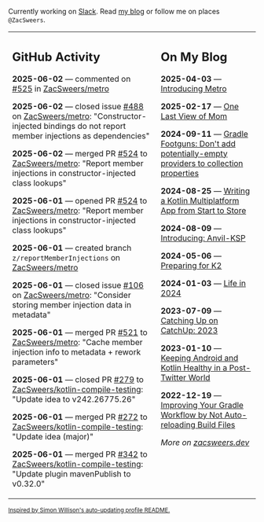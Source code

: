 Currently working on [Slack](https://slack.com/). Read [my blog](https://zacsweers.dev/) or follow me on places `@ZacSweers`.

<table><tr><td valign="top" width="60%">

## GitHub Activity
<!-- githubActivity starts -->
**2025-06-02** — commented on [#525](https://github.com/ZacSweers/metro/issues/525#issuecomment-2929965835) in [ZacSweers/metro](https://github.com/ZacSweers/metro)

**2025-06-02** — closed issue [#488](https://github.com/ZacSweers/metro/issues/488) on [ZacSweers/metro](https://github.com/ZacSweers/metro): "Constructor-injected bindings do not report member injections as dependencies"

**2025-06-02** — merged PR [#524](https://github.com/ZacSweers/metro/pull/524) to [ZacSweers/metro](https://github.com/ZacSweers/metro): "Report member injections in constructor-injected class lookups"

**2025-06-01** — opened PR [#524](https://github.com/ZacSweers/metro/pull/524) to [ZacSweers/metro](https://github.com/ZacSweers/metro): "Report member injections in constructor-injected class lookups"

**2025-06-01** — created branch `z/reportMemberInjections` on [ZacSweers/metro](https://github.com/ZacSweers/metro)

**2025-06-01** — closed issue [#106](https://github.com/ZacSweers/metro/issues/106) on [ZacSweers/metro](https://github.com/ZacSweers/metro): "Consider storing member injection data in metadata"

**2025-06-01** — merged PR [#521](https://github.com/ZacSweers/metro/pull/521) to [ZacSweers/metro](https://github.com/ZacSweers/metro): "Cache member injection info to metadata + rework parameters"

**2025-06-01** — closed PR [#279](https://github.com/ZacSweers/kotlin-compile-testing/pull/279) to [ZacSweers/kotlin-compile-testing](https://github.com/ZacSweers/kotlin-compile-testing): "Update idea to v242.26775.26"

**2025-06-01** — merged PR [#272](https://github.com/ZacSweers/kotlin-compile-testing/pull/272) to [ZacSweers/kotlin-compile-testing](https://github.com/ZacSweers/kotlin-compile-testing): "Update idea (major)"

**2025-06-01** — merged PR [#342](https://github.com/ZacSweers/kotlin-compile-testing/pull/342) to [ZacSweers/kotlin-compile-testing](https://github.com/ZacSweers/kotlin-compile-testing): "Update plugin mavenPublish to v0.32.0"
<!-- githubActivity ends -->
</td><td valign="top" width="40%">

## On My Blog
<!-- blog starts -->
**2025-04-03** — [Introducing Metro](https://www.zacsweers.dev/introducing-metro/)

**2025-02-17** — [One Last View of Mom](https://www.zacsweers.dev/one-last-view-of-mom/)

**2024-09-11** — [Gradle Footguns: Don't add potentially-empty providers to collection properties](https://www.zacsweers.dev/gradle-footgun-adding-empty-providers-to-collection-properties/)

**2024-08-25** — [Writing a Kotlin Multiplatform App from Start to Store](https://www.zacsweers.dev/writing-a-kotlin-multiplatform-app-from-start-to-store/)

**2024-08-09** — [Introducing: Anvil-KSP](https://www.zacsweers.dev/introducing-anvil-ksp/)

**2024-05-06** — [Preparing for K2](https://www.zacsweers.dev/preparing-for-k2/)

**2024-01-03** — [Life in 2024](https://www.zacsweers.dev/life-in-2024/)

**2023-07-09** — [Catching Up on CatchUp: 2023](https://www.zacsweers.dev/catching-up-on-catchup-2023/)

**2023-01-10** — [Keeping Android and Kotlin Healthy in a Post-Twitter World](https://www.zacsweers.dev/keeping-android-healthy/)

**2022-12-19** — [Improving Your Gradle Workflow by Not Auto-reloading Build Files](https://www.zacsweers.dev/improving-your-workflow-by-not-auto-reloading-build-files/)
<!-- blog ends -->
_More on [zacsweers.dev](https://zacsweers.dev/)_
</td></tr></table>

<sub><a href="https://simonwillison.net/2020/Jul/10/self-updating-profile-readme/">Inspired by Simon Willison's auto-updating profile README.</a></sub>